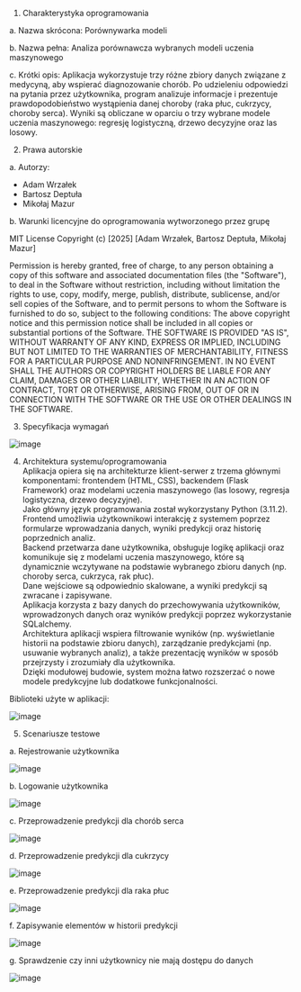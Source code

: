 1. Charakterystyka oprogramowania

a. Nazwa skrócona:
Porównywarka modeli

b. Nazwa pełna:
Analiza porównawcza wybranych modeli uczenia maszynowego

c. Krótki opis:
Aplikacja wykorzystuje trzy różne zbiory danych związane z medycyną, aby wspierać
diagnozowanie chorób. Po udzieleniu odpowiedzi na pytania przez użytkownika, program
analizuje informacje i prezentuje prawdopodobieństwo wystąpienia danej choroby (raka
płuc, cukrzycy, choroby serca). Wyniki są obliczane w oparciu o trzy wybrane modele
uczenia maszynowego: regresję logistyczną, drzewo decyzyjne oraz las losowy.

2. Prawa autorskie

a. Autorzy:
- Adam Wrzałek
- Bartosz Deptuła
- Mikołaj Mazur

b. Warunki licencyjne do oprogramowania wytworzonego przez grupę

MIT License
Copyright (c) [2025] [Adam Wrzałek, Bartosz Deptuła, Mikołaj Mazur]

Permission is hereby granted, free of charge, to any person obtaining a copy
of this software and associated documentation files (the "Software"), to deal
in the Software without restriction, including without limitation the rights
to use, copy, modify, merge, publish, distribute, sublicense, and/or sell
copies of the Software, and to permit persons to whom the Software is
furnished to do so, subject to the following conditions:
The above copyright notice and this permission notice shall be included in all
copies or substantial portions of the Software.
THE SOFTWARE IS PROVIDED "AS IS", WITHOUT WARRANTY OF ANY KIND, EXPRESS OR
IMPLIED, INCLUDING BUT NOT LIMITED TO THE WARRANTIES OF MERCHANTABILITY,
FITNESS FOR A PARTICULAR PURPOSE AND NONINFRINGEMENT. IN NO EVENT SHALL
THE AUTHORS OR COPYRIGHT HOLDERS BE LIABLE FOR ANY CLAIM, DAMAGES OR
OTHER LIABILITY, WHETHER IN AN ACTION OF CONTRACT, TORT OR OTHERWISE,
ARISING FROM, OUT OF OR IN CONNECTION WITH THE SOFTWARE OR THE USE OR
OTHER DEALINGS IN THE SOFTWARE.

3. Specyfikacja wymagań

![image](https://github.com/user-attachments/assets/e0713495-57dd-4773-9178-292193e354d8)

4. Architektura systemu/oprogramowania   
Aplikacja opiera się na architekturze klient-serwer z trzema głównymi komponentami:
frontendem (HTML, CSS), backendem (Flask Framework) oraz modelami uczenia
maszynowego (las losowy, regresja logistyczna, drzewo decyzyjne).     
Jako główny język programowania został wykorzystany Python (3.11.2).   
Frontend umożliwia użytkownikowi interakcję z systemem poprzez formularze
wprowadzania danych, wyniki predykcji oraz historię poprzednich analiz.      
Backend przetwarza dane użytkownika, obsługuje logikę aplikacji oraz komunikuje się z
modelami uczenia maszynowego, które są dynamicznie wczytywane na podstawie
wybranego zbioru danych (np. choroby serca, cukrzyca, rak płuc).    
Dane wejściowe są odpowiednio skalowane, a wyniki predykcji są zwracane i zapisywane.     
Aplikacja korzysta z bazy danych do przechowywania użytkowników, wprowadzonych
danych oraz wyników predykcji poprzez wykorzystanie SQLalchemy.    
Architektura aplikacji wspiera filtrowanie wyników (np. wyświetlanie historii na
podstawie zbioru danych), zarządzanie predykcjami (np. usuwanie wybranych analiz), a
także prezentację wyników w sposób przejrzysty i zrozumiały dla użytkownika.     
Dzięki modułowej budowie, system można łatwo rozszerzać o nowe modele predykcyjne lub
dodatkowe funkcjonalności.

Biblioteki użyte w aplikacji:

![image](https://github.com/user-attachments/assets/87bd5022-271e-4412-afe5-c51c304dc916)

5. Scenariusze testowe

a. Rejestrowanie użytkownika

![image](https://github.com/user-attachments/assets/b13f8ba0-f5ac-4af1-86fe-18771ce4a7a1)

b. Logowanie użytkownika

![image](https://github.com/user-attachments/assets/48fcac0f-7d10-453e-9fa1-4b76439021ed)

c. Przeprowadzenie predykcji dla chorób serca

![image](https://github.com/user-attachments/assets/c8fbcdbe-75a8-4e53-87b4-8394b0a22e25)

d. Przeprowadzenie predykcji dla cukrzycy

![image](https://github.com/user-attachments/assets/32799fd3-503b-4312-b3d2-6e7dc09052a0)

e. Przeprowadzenie predykcji dla raka płuc

![image](https://github.com/user-attachments/assets/9c0a15f4-396c-413e-a45b-2c2df9e9ef84)

f. Zapisywanie elementów w historii predykcji

![image](https://github.com/user-attachments/assets/448a7a6c-7e01-40ba-bce7-c7cb6ca9f689)

g. Sprawdzenie czy inni użytkownicy nie mają dostępu do danych

![image](https://github.com/user-attachments/assets/f2961021-2ce5-4aaf-9d9b-4379eccef792)
